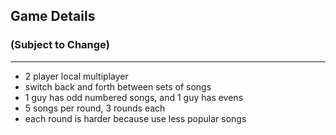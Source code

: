 
## Game Details
### (Subject to Change)
----

* 2 player local multiplayer
* switch back and forth between sets of songs
* 1 guy has odd numbered songs, and 1 guy has evens
* 5 songs per round, 3 rounds each
* each round is harder because use less popular songs
